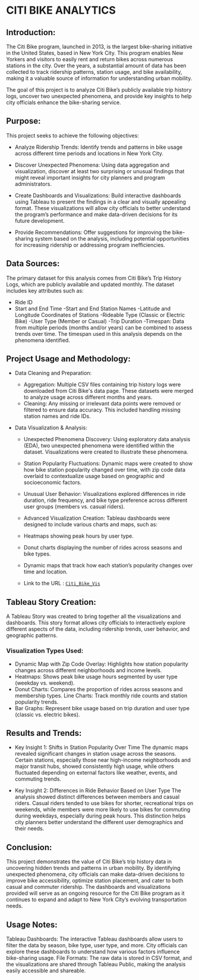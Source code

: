 # CITI BIKE ANALYTICS

## Introduction:
The Citi Bike program, launched in 2013, is the largest bike-sharing initiative in the United States, based in New York City. This program enables New Yorkers and visitors to easily rent and return bikes across numerous stations in the city. Over the years, a substantial amount of data has been collected to track ridership patterns, station usage, and bike availability, making it a valuable source of information for understanding urban mobility.

The goal of this project is to analyze Citi Bike’s publicly available trip history logs, uncover two unexpected phenomena, and provide key insights to help city officials enhance the bike-sharing service.

## Purpose:
This project seeks to achieve the following objectives:

- Analyze Ridership Trends: 
Identify trends and patterns in bike usage across different time periods and locations in New York City.

- Discover Unexpected Phenomena: Using data aggregation and visualization, discover at least two surprising or unusual findings that might reveal important insights for city planners and program administrators.

- Create Dashboards and Visualizations: Build interactive dashboards using Tableau to present the findings in a clear and visually appealing format. These visualizations will allow city officials to better understand the program’s performance and make data-driven decisions for its future development.

- Provide Recommendations: Offer suggestions for improving the bike-sharing system based on the analysis, including potential opportunities for increasing ridership or addressing program inefficiencies.

## Data Sources:
The primary dataset for this analysis comes from Citi Bike’s Trip History Logs, which are publicly available and updated monthly. The dataset includes key attributes such as:

- Ride ID
- Start and End Time
-Start and End Station Names
-Latitude and Longitude Coordinates of Stations
-Rideable Type (Classic or Electric Bike)
-User Type (Member or Casual)
-Trip Duration
-Timespan: Data from multiple periods (months and/or years) can be combined to assess trends over time. The timespan used in this analysis depends on the phenomena identified.

## Project Usage and Methodology:
- Data Cleaning and Preparation:

  - Aggregation: Multiple CSV files containing trip history logs were downloaded from Citi Bike's data page. These datasets were merged to analyze usage across different months and years.
  - Cleaning: Any missing or irrelevant data points were removed or filtered to ensure data accuracy. This included handling missing station names and ride IDs.

- Data Visualization & Analysis:

  - Unexpected Phenomena Discovery: Using exploratory data analysis (EDA), two unexpected phenomena were identified within the dataset. Visualizations were created to illustrate these phenomena.

  - Station Popularity Fluctuations: Dynamic maps were created to show how bike station popularity changed over time, with zip code data overlaid to contextualize usage based on geographic and socioeconomic factors.

  - Unusual User Behavior: Visualizations explored differences in ride duration, ride frequency, and bike type preference across different user groups (members vs. casual riders).

  - Advanced Visualization Creation: Tableau dashboards were designed to include various charts and maps, such as:

  - Heatmaps showing peak hours by user type.

  - Donut charts displaying the number of rides across seasons and bike types.

  - Dynamic maps that track how each station’s popularity changes over time and location.
  - Link to the URL : <code style ="color:blue">[Citi_Bike_Vis](https://public.tableau.com/app/profile/ernawaty.ernawaty/viz/Citi_Bike_Viz_17257435405910/Story1?publish=yes)</code>


## Tableau Story Creation:

A Tableau Story was created to bring together all the visualizations and dashboards. This story format allows city officials to interactively explore different aspects of the data, including ridership trends, user behavior, and geographic patterns.

### Visualization Types Used:
- Dynamic Map with Zip Code Overlay: Highlights how station popularity changes across different neighborhoods and income levels.
- Heatmaps: Shows peak bike usage hours segmented by user type (weekday vs. weekend).
- Donut Charts: Compares the proportion of rides across seasons and membership types.
Line Charts: Track monthly ride counts and station popularity trends.
- Bar Graphs: Represent bike usage based on trip duration and user type (classic vs. electric bikes).

## Results and Trends:
- Key Insight 1: Shifts in Station Popularity Over Time
The dynamic maps revealed significant changes in station usage across the seasons. Certain stations, especially those near high-income neighborhoods and major transit hubs, showed consistently high usage, while others fluctuated depending on external factors like weather, events, and commuting trends.

- Key Insight 2: Differences in Ride Behavior Based on User Type
The analysis showed distinct differences between members and casual riders. Casual riders tended to use bikes for shorter, recreational trips on weekends, while members were more likely to use bikes for commuting during weekdays, especially during peak hours. This distinction helps city planners better understand the different user demographics and their needs.

## Conclusion:
This project demonstrates the value of Citi Bike’s trip history data in uncovering hidden trends and patterns in urban mobility. By identifying unexpected phenomena, city officials can make data-driven decisions to improve bike accessibility, optimize station placement, and cater to both casual and commuter ridership. The dashboards and visualizations provided will serve as an ongoing resource for the Citi Bike program as it continues to expand and adapt to New York City’s evolving transportation needs.

## Usage Notes:
Tableau Dashboards: The interactive Tableau dashboards allow users to filter the data by season, bike type, user type, and more. City officials can explore these dashboards to understand how various factors influence bike-sharing usage.
File Formats: The raw data is stored in CSV format, and the visualizations are shared through Tableau Public, making the analysis easily accessible and shareable.